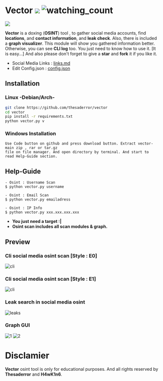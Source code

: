 # Vector ![](https://img.shields.io/badge/python-3670A0?style=for-the-badge&logo=python&logoColor=ffdd54) <img src="https://komarev.com/ghpvc/?username=thesaderror&color=brightgreen" alt="watching_count" />
![](https://media.discordapp.net/attachments/1028720953515057162/1028914619219181609/vector.png)

**Vector** is a doxing (**OSINT**) tool , to gather social media accounts, find **locations**, and **contact information**, and **leak check**. Also, there is included a **graph visualizer**. This module will show you gathered information better. Otherwise, you can see **CLI log** too. You just need to know how to use it. [It is easy...] And also please don't forget to give a **star** and **fork** it if you like it. 

* Social Media Links : [links.md](links.md)
* Edit Config.json   : [config.json](config.json)

## Installation

### Linux -Debian/Arch-
```bash
git clone https://github.com/thesaderror/vector
cd vector
pip install -r requirements.txt
python vector.py v
```
### Windows Installation
```
Use Code button on github and press download button. Extract vector-main zip , rar or tar.gz 
file on file manager. And open directory by terminal. And start to read Help-Guide section.
```

## Help-Guide
```
- Osint : Username Scan
$ python vector.py username

- Osint : Email Scan
$ python vector.py emailadress

- Osint : IP Info
$ python vector.py xxx.xxx.xxx.xxx
```
* **You just need a target :|**
* **Osint scan includes all scan modules & graph.**
## Preview

### Cli social media osint scan [Style : E0]
![cli](https://i.hizliresim.com/trpvgr5.PNG)

### Cli social media osint scan [Style : E1]
![cli](https://i.hizliresim.com/4r2x3q3.PNG)

### Leak search in social media osint
![leaks](https://i.hizliresim.com/5fusmd8.png)

### Graph GUI
![1](https://i.hizliresim.com/bgnl7da.PNG)
![2](https://i.hizliresim.com/rqz6n9e.PNG)

# Disclamier
**Vector** osint tool is only for educational purposes. And all rights reserved by **Thesaderror** and **H4wK1n6**.
